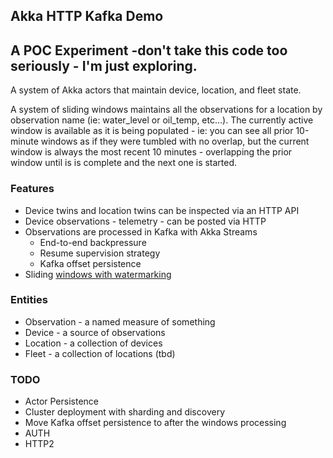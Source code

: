 Akka HTTP Kafka Demo
---

## A POC Experiment -don't take this code too seriously - I'm just exploring.

A system of Akka actors that maintain device, location, and fleet state.

A system of sliding windows maintains all the observations for a location by
observation name (ie: water_level or oil_temp, etc...).  The currently active
window is available as it is being populated - ie: you can see all prior 10-minute
windows as if they were tumbled with no overlap, but the current window is always
the most recent 10 minutes - overlapping the prior window until is is complete
and the next one is started.

### Features
  * Device twins and location twins can be inspected via an HTTP API
  * Device observations - telemetry - can be posted via HTTP
  * Observations are processed in Kafka with Akka Streams
    * End-to-end backpressure
    * Resume supervision strategy
    * Kafka offset persistence
  * Sliding [windows with watermarking]

### Entities
  * Observation - a named measure of something
  * Device - a source of observations
  * Location - a collection of devices
  * Fleet - a collection of locations (tbd)

### TODO
  * Actor Persistence
  * Cluster deployment with sharding and discovery
  * Move Kafka offset persistence to after the windows processing
  * AUTH
  * HTTP2


[windows with watermarking]: https://softwaremill.com/windowing-data-in-akka-streams/

